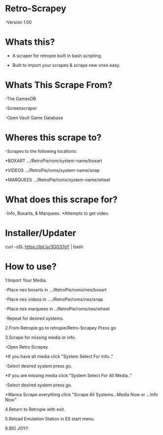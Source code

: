 # Retro-Scrapey

-Version 1.00

# Whats this?

- A scraper for retropie built in bash scripting.

- Built to import your scrapes & scrape new ones easy.

# Whats This Scrape From?

-The GamesDB 

-Screenscraper

-Open Vault Game Database

# Wheres this scrape to?
-Scrapes to the following locations:
 
 *BOXART   .../RetroPie/rom/system-name/boxart
 
 *VIDEOS   .../RetroPie/roms/system-name/snap
 
 *MARQUEES .../RetroPie/roms/system-name/wheel

# What does this scrape for?
-Info, Boxarts, & Marquees. *Attempts to get video.

# Installer/Updater

curl -sSL https://bit.ly/3GG37oY | bash

# How to use?

1:Import Your Media. 
 
 -Place nes boxarts in .../RetroPie/roms/nes/boxart
 
 -Place nes videos in ..../RetroPie/roms/nes/snap
 
 -Place nes marquees in ../RetroPie/roms/nes/wheel
 
 -Repeat for desired systems.

2.From Retropie go to retropie/Retro-Srcapey Press go

3.Scrape for missing media or info.

-Open Retro Scrapey

*If you have all media click "System Select For Info.."
 
  -Select desired system press go.
 
*If you are missing media click "System Select For All Media.."
  
  -Select desired system press go.
 
*Wanna Scrape everything click "Scrape All Systems...Media Now or ...Info Now"  
 
4.Return to Retropie with exit. 
 
5.Reload Emulation Station in ES start menu.
 
6.BIG JOY!!
